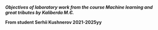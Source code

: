 ***Objectives of laboratory work from the course Machine learning and great tributes by Kaliberda M.Є.***


**From student Serhii Kushnerov 2021-2025yy**
